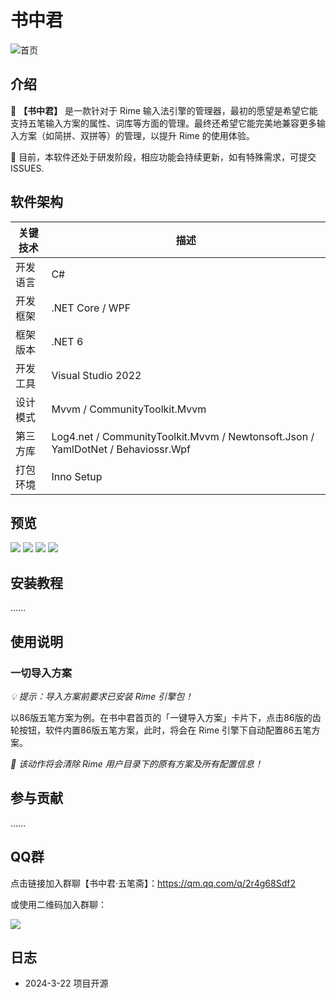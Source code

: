 # 书中君

![首页](Images/wm_1.png)

## 介绍

🎯 **【书中君】** 是一款针对于 Rime 输入法引擎的管理器，最初的愿望是希望它能支持五笔输入方案的属性、词库等方面的管理。最终还希望它能完美地兼容更多输入方案（如简拼、双拼等）的管理，以提升 Rime 的使用体验。

📢 目前，本软件还处于研发阶段，相应功能会持续更新，如有特殊需求，可提交 ISSUES.

## 软件架构

|  关键技术   | 描述  |
|  ----  | ----  |
| 开发语言  | C# |
| 开发框架  | .NET Core / WPF |
| 框架版本  | .NET 6 |
| 开发工具  | Visual Studio 2022 |
| 设计模式  | Mvvm / CommunityToolkit.Mvvm |
| 第三方库  | Log4.net / CommunityToolkit.Mvvm / Newtonsoft.Json / YamlDotNet / Behaviossr.Wpf |
| 打包环境  | Inno Setup |

## 预览

![](Images/wm_2.png)
![](Images/wm_5.png)
![](Images/wm_6.png)
![](Images/wm_7.png)

## 安装教程

......

## 使用说明

### 一切导入方案

*💡 提示：导入方案前要求已安装 Rime 引擎包！*

以86版五笔方案为例。在书中君首页的「一键导入方案」卡片下，点击86版的齿轮按钮，软件内置86版五笔方案，此时，将会在 Rime 引擎下自动配置86五笔方案。

*📢 该动作将会清除 Rime 用户目录下的原有方案及所有配置信息！*

## 参与贡献

......

## QQ群

点击链接加入群聊【书中君·五笔斋】：https://qm.qq.com/q/2r4g68Sdf2

或使用二维码加入群聊：

![](Images/QQ.jpg)

## 日志

- 2024-3-22 项目开源